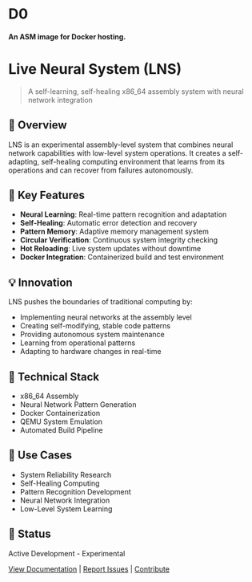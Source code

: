 #                    D0
####     An ASM image for Docker hosting. 

# Live Neural System (LNS)
> A self-learning, self-healing x86_64 assembly system with neural network integration

## 🧬 Overview
LNS is an experimental assembly-level system that combines neural network capabilities with low-level system operations. It creates a self-adapting, self-healing computing environment that learns from its operations and can recover from failures autonomously.

## 🌟 Key Features
- **Neural Learning**: Real-time pattern recognition and adaptation
- **Self-Healing**: Automatic error detection and recovery
- **Pattern Memory**: Adaptive memory management system
- **Circular Verification**: Continuous system integrity checking
- **Hot Reloading**: Live system updates without downtime
- **Docker Integration**: Containerized build and test environment

## 💡 Innovation
LNS pushes the boundaries of traditional computing by:
- Implementing neural networks at the assembly level
- Creating self-modifying, stable code patterns
- Providing autonomous system maintenance
- Learning from operational patterns
- Adapting to hardware changes in real-time

## 🔬 Technical Stack
- x86_64 Assembly
- Neural Network Pattern Generation
- Docker Containerization
- QEMU System Emulation
- Automated Build Pipeline

## 🎯 Use Cases
- System Reliability Research
- Self-Healing Computing
- Pattern Recognition Development
- Neural Network Integration
- Low-Level System Learning

## 🚀 Status
Active Development - Experimental

[View Documentation](./README.md) | [Report Issues](./issues) | [Contribute](./CONTRIBUTING.md) 
